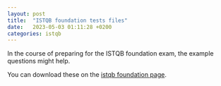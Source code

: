 ```yaml
---
layout: post
title:  "ISTQB foundation tests files"
date:   2023-05-03 01:11:28 +0200
categories: istqb
---
```


In the course of preparing for the ISTQB foundation exam, the example
questions might help.

You can download these on the [istqb foundation page](https://www.istqb.org/certifications/certified-tester-foundation-level).

